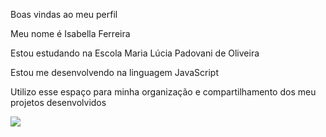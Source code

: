 Boas vindas ao meu perfil

Meu nome é Isabella Ferreira

Estou estudando na Escola Maria Lúcia Padovani de Oliveira

Estou me desenvolvendo na linguagem JavaScript

Utilizo esse espaço para minha organização e compartilhamento dos meu projetos desenvolvidos

![](https://media1.tenor.com/m/jbQX7o64h5wAAAAC/range-rover-velar-cars.gif)
